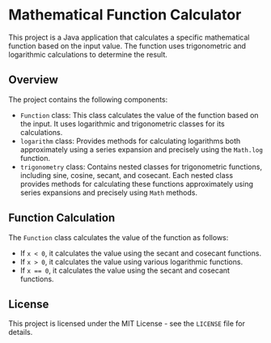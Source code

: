 # Mathematical Function Calculator

This project is a Java application that calculates a specific mathematical function based on the input value. The function uses trigonometric and logarithmic calculations to determine the result.

## Overview

The project contains the following components:

- `Function` class: This class calculates the value of the function based on the input. It uses logarithmic and trigonometric classes for its calculations.
- `logarithm` class: Provides methods for calculating logarithms both approximately using a series expansion and precisely using the `Math.log` function.
- `trigonometry` class: Contains nested classes for trigonometric functions, including sine, cosine, secant, and cosecant. Each nested class provides methods for calculating these functions approximately using series expansions and precisely using `Math` methods.

## Function Calculation

The `Function` class calculates the value of the function as follows:

- If `x < 0`, it calculates the value using the secant and cosecant functions.
- If `x > 0`, it calculates the value using various logarithmic functions.
- If `x == 0`, it calculates the value using the secant and cosecant functions.

## License

This project is licensed under the MIT License - see the `LICENSE` file for details.
